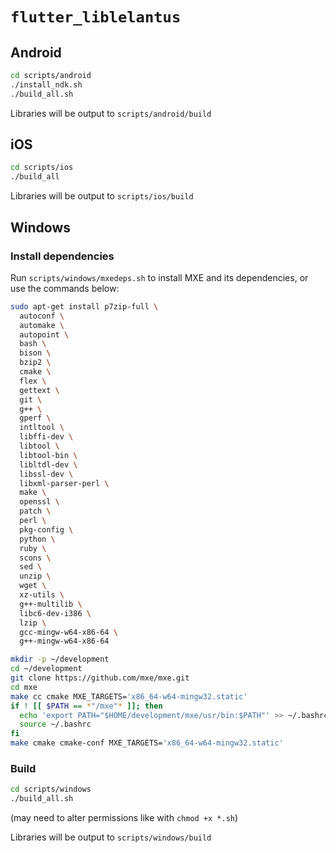# `flutter_liblelantus`
## Android
```sh
cd scripts/android
./install_ndk.sh
./build_all.sh
```

Libraries will be output to `scripts/android/build`

## iOS
```sh
cd scripts/ios
./build_all
```

Libraries will be output to `scripts/ios/build`

## Windows
### Install dependencies
Run `scripts/windows/mxedeps.sh` to install MXE and its dependencies, or use the commands below:

```bash
sudo apt-get install p7zip-full \
  autoconf \
  automake \
  autopoint \
  bash \
  bison \
  bzip2 \
  cmake \
  flex \
  gettext \
  git \
  g++ \
  gperf \
  intltool \
  libffi-dev \
  libtool \
  libtool-bin \
  libltdl-dev \
  libssl-dev \
  libxml-parser-perl \
  make \
  openssl \
  patch \
  perl \
  pkg-config \
  python \
  ruby \
  scons \
  sed \
  unzip \
  wget \
  xz-utils \
  g++-multilib \
  libc6-dev-i386 \
  lzip \
  gcc-mingw-w64-x86-64 \
  g++-mingw-w64-x86-64

mkdir -p ~/development
cd ~/development
git clone https://github.com/mxe/mxe.git
cd mxe
make cc cmake MXE_TARGETS='x86_64-w64-mingw32.static'
if ! [[ $PATH == *"/mxe"* ]]; then
  echo 'export PATH="$HOME/development/mxe/usr/bin:$PATH"' >> ~/.bashrc  # Prepend to PATH
  source ~/.bashrc
fi
make cmake cmake-conf MXE_TARGETS='x86_64-w64-mingw32.static'
```

### Build
```sh
cd scripts/windows
./build_all.sh
```
(may need to alter permissions like with `chmod +x *.sh`)

Libraries will be output to `scripts/windows/build`
